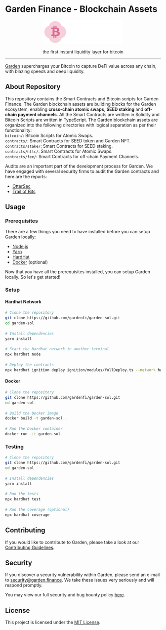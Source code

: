 # Garden Finance - Blockchain Assets

<div align="center">
    <img src="./.github/assets/garden_horizontal_white.svg" alt="GitKeeper logo" width="256px">
    <p>the first instant liquidity
layer for bitcoin</p>
</div>

---

[Garden](https://garden.finance) supercharges your Bitcoin to capture DeFi value across any chain, with blazing speeds and deep liquidity.

## About Repository

This repository contains the Smart Contracts and Bitcoin scripts for Garden Finance. The Garden blockchain assets are building blocks for the Garden ecosystem, enabling **cross-chain atomic swaps**, **SEED staking** and **off-chain payment channels**. All the Smart Contracts are written in Solidity and Bitcoin Scripts are written in TypeScript. The Garden blockchain assets are organized into the following directories with logical separation as per their functionality:  
`bitcoin/`: Bitcoin Scripts for Atomic Swaps.  
`contracts/`: Smart Contracts for SEED token and Garden NFT.  
`contracts/stake/`: Smart Contracts for SEED staking.  
`contracts/htlc/`: Smart Contracts for Atomic Swaps.  
`contracts/fee/`: Smart Contracts for off-chain Payment Channels.

Audits are an important part of the development process for Garden. We have engaged with several security firms to audit the Garden contracts and here are the reports:

-   [OtterSec](https://github.com/catalogfi/audits/blob/main/OtterSec.pdf)
-   [Trail of Bits](https://github.com/catalogfi/audits/blob/main/TrailOfBits.pdf)

## Usage

### Prerequisites

There are a few things you need to have installed before you can setup Garden locally:

-   [Node.js](https://nodejs.org/en/download/)
-   [Yarn](https://yarnpkg.com/getting-started/install/)
-   [HardHat](https://hardhat.org/hardhat-runner/docs/getting-started/)
-   [Docker](https://docs.docker.com/get-docker/) (optional)

Now that you have all the prerequisites installed, you can setup Garden locally. So let's get started!

### Setup

#### Hardhat Network

```bash
# Clone the repository
git clone https://github.com/gardenfi/garden-sol.git
cd garden-sol

# Install dependencies
yarn install

# Start the Hardhat network in another terminal
npx hardhat node

# Deploy the contracts
npx hardhat ignition deploy ignition/modules/fullDeploy.ts --network hardhat --reset
```

#### Docker

```bash
# Clone the repository
git clone https://github.com/gardenfi/garden-sol.git
cd garden-sol

# Build the Docker image
docker build -t garden-sol .

# Run the Docker container
docker run -it garden-sol
```

### Testing

```bash
# Clone the repository
git clone https://github.com/gardenfi/garden-sol.git
cd garden-sol

# Install dependencies
yarn install

# Run the tests
npx hardhat test

# Run the coverage (optional)
npx hardhat coverage
```

## Contributing

If you would like to contribute to Garden, please take a look at our [Contributing Guidelines](./CONTRIBUTING.md).

## Security

If you discover a security vulnerability within Garden, please send an e-mail to [security@garden.finance](mailto:security@garden.finance). We take these issues very seriously and will respond promptly.

You may view our full security and bug bounty policy [here](https://docs.garden.finance/home/security/bug-bounty).

## License

This project is licensed under the [MIT License](./LICENSE).
